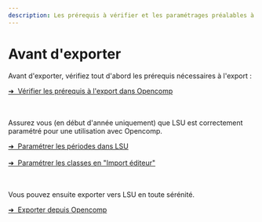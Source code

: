 ```yaml
---
description: Les prérequis à vérifier et les paramétrages préalables à l'export vers LSU.
---
```


# Avant d'exporter

Avant d'exporter, vérifiez tout d'abord les prérequis nécessaires à l'export :

<div class="pagination-nav__item">
<a class="pagination-nav__link" href="/exporter-vers-lsu/avant-dexporter/verifier-les-prerequis-a-lexport/">
    <div class="pagination-nav__label">➜&nbsp;&nbsp;Vérifier les prérequis à l'export dans Opencomp</div>
</a>
</div>
<br />
<br />

Assurez vous \(en début d'année uniquement\) que LSU est correctement paramétré pour une utilisation avec Opencomp.

<div class="pagination-nav__item">
<a class="pagination-nav__link" href="/exporter-vers-lsu/avant-dexporter/parametrer-lsu/parametrer-les-periodes-dans-lsu/">
    <div class="pagination-nav__label">➜&nbsp;&nbsp;Paramétrer les périodes dans LSU</div>
</a>
</div>
<br />
<div class="pagination-nav__item">
<a class="pagination-nav__link" href="/exporter-vers-lsu/avant-dexporter/parametrer-lsu/parametrer-import-editeur-lsu/">
    <div class="pagination-nav__label">➜&nbsp;&nbsp;Paramétrer les classes en "Import éditeur"</div>
</a>
</div>
<br />
<br />

Vous pouvez ensuite exporter vers LSU en toute sérénité.

<div class="pagination-nav__item">
<a class="pagination-nav__link" href="/exporter-vers-lsu/exporter-depuis-opencomp/">
    <div class="pagination-nav__label">➜&nbsp;&nbsp;Exporter depuis Opencomp</div>
</a>
</div>
<br />